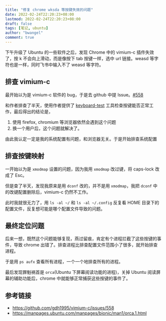 ```yaml
---
title: "修复 chrome wksda 等按键失效的问题"
date: 2022-02-24T22:20:23+08:00
lastmod: 2022-02-24T22:20:23+08:00
draft: false
tags: [笔记, ubuntu]
author: "bwangel"
comment: true
---
```



下午升级了 Ubuntu 的一些软件之后，发现 Chrome 中的 vimium-c 插件失效了，按 k 不会向上滑动，而是像按下 tab 按键一样，选中 url 链接。weasd 等字符也是一样，同时飞书中输入不了 weasd 等字符。

## 排查 vimium-c

最开始以为是 vimium-c 软件的 bug，于是去 github 中提 Issue。[#558](https://github.com/gdh1995/vimium-c/issues/558)

和作者排查了半天，使用作者提供了 [keyboard-test](https://gdh1995.cn/vimium-c/keyboard-test.html) 工具检查按键能否正常工作，最后得出的结论是，

1. 使用 firefox, chromium 等浏览器依然会遇到这个问题
2. 换一个用户后，这个问题就解决了。

由此我认定一定是我的系统配置有问题，和浏览器无关。于是开始排查系统配置

## 排查按键映射

一开始以为是 `xmodmap` 设置的问题，因为我用 `xmodmap` 改过键，将 caps-lock 改成了 Esc。

但是查了半天，发现我原来是用 `dconf` 改的，并不是用 `xmodmap`，我把 `dconf` 中的改键配置删除后，vimium-c 仍然不工作。

此时我就很无力了，用 `ls -al ~/` 和 `ls -al ~/.config` 反复看 HOME 目录下的配置文件，反复想可能是哪个配置文件导致的问题。

## 最终定位问题

后来一想，既然这个问题能够复现，燕过留痕，肯定有个进程拦截了这些按键的事件，导致 chrome 出错了。排查进程比排查配置文件范围小了很多，就开始排查进程。

于是用 `ps aufx` 查看所有进程，一个一个地排查所有的进程。

最后发现罪魁祸首是 `orca`(Ubuntu 下屏幕阅读功能的进程)，关掉 Ubuntu 阅读屏幕的辅助功能后，chrome 中就能够正常捕获这些按键的事件了。

## 参考链接

- https://github.com/gdh1995/vimium-c/issues/558
- https://manpages.ubuntu.com/manpages/bionic/man1/orca.1.html
